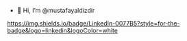 - 👋 Hi, I’m @mustafayaldizdir

<!---
mustafayaldizdir/mustafayaldizdir is a ✨ special ✨ repository because its `README.md` (this file) appears on your GitHub profile.
You can click the Preview link to take a look at your changes.
--->
https://img.shields.io/badge/LinkedIn-0077B5?style=for-the-badge&logo=linkedin&logoColor=white
